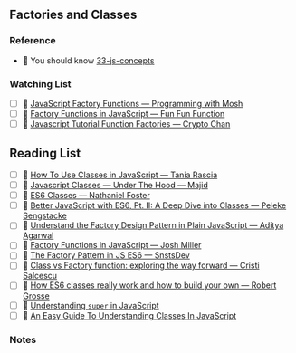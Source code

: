 ## Factories and Classes

### Reference

- 📜 You should know [33-js-concepts](https://github.com/leonardomso/33-js-concepts#table-of-contents)

### Watching List

- [ ] 🎥 [JavaScript Factory Functions — Programming with Mosh](https://www.youtube.com/watch?v=jpegXpQpb3o)
- [ ] 🎥 [Factory Functions in JavaScript — Fun Fun Function](https://www.youtube.com/watch?v=ImwrezYhw4w)
- [ ] 🎥 [Javascript Tutorial Function Factories — Crypto Chan](https://www.youtube.com/watch?v=R7-IwpH80UE)

## Reading List

- [ ] 📜 [How To Use Classes in JavaScript — Tania Rascia](https://www.digitalocean.com/community/tutorials/understanding-classes-in-javascript)
- [ ] 📜 [Javascript Classes — Under The Hood — Majid](https://medium.com/tech-tajawal/javascript-classes-under-the-hood-6b26d2667677)
- [ ] 📜 [ES6 Classes — Nathaniel Foster](https://www.javascriptjanuary.com/blog/es6-classes)
- [ ] 📜 [Better JavaScript with ES6, Pt. II: A Deep Dive into Classes ― Peleke Sengstacke](https://scotch.io/tutorials/better-javascript-with-es6-pt-ii-a-deep-dive-into-classes)
- [ ] 📜 [Understand the Factory Design Pattern in Plain JavaScript — Aditya Agarwal](https://medium.com/front-end-hacking/understand-the-factory-design-pattern-in-plain-javascript-20b348c832bd)
- [ ] 📜 [Factory Functions in JavaScript — Josh Miller](https://atendesigngroup.com/blog/factory-functions-javascript)
- [ ] 📜 [The Factory Pattern in JS ES6 — SnstsDev](https://medium.com/@SntsDev/the-factory-pattern-in-js-es6-78f0afad17e9)
- [ ] 📜 [Class vs Factory function: exploring the way forward — Cristi Salcescu](https://medium.freecodecamp.org/class-vs-factory-function-exploring-the-way-forward-73258b6a8d15)
- [ ] 📜 [How ES6 classes really work and how to build your own — Robert Grosse](https://medium.com/@robertgrosse/how-es6-classes-really-work-and-how-to-build-your-own-fd6085eb326a)
- [ ] 📜 [Understanding `super` in JavaScript](https://jordankasper.com/understanding-super-in-javascript)
- [ ] 📜 [An Easy Guide To Understanding Classes In JavaScript](https://dev.to/lawrence_eagles/an-easy-guide-to-understanding-classes-in-javascript-3bcm)

### Notes